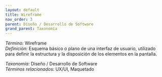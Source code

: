 ```yaml
---
layout: default
title: Wireframe
nav_order: 3
parent: Diseño / Desarrollo de Software
grand_parent: Taxonomía
---
```


*Término:* Wireframe  
*Definición:* Esquema básico o plano de una interfaz de usuario, utilizado para definir la estructura y la disposición de los elementos en la pantalla.

*Taxonomía:* Diseño / Desarrollo de Software  
*Términos relacionados:* UX/UI, Maquetado
